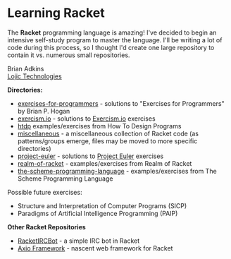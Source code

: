 # Learning Racket

The **Racket** programming language is amazing! I've decided to begin an intensive self-study program to master the language. I'll be writing a lot of code during this process, so I thought I'd create one large repository to contain it vs. numerous small repositories.

Brian Adkins  
[Lojic Technologies](http://lojic.com)

**Directories:**  

* [exercises-for-programmers](https://github.com/lojic/LearningRacket/tree/master/exercises-for-programmers) - solutions to "Exercises for Programmers" by Brian P. Hogan
* [exercism.io](https://github.com/lojic/LearningRacket/tree/master/exercism.io) - solutions to [Exercism.io](http://exercism.io) exercises
* [htdp](https://github.com/lojic/LearningRacket/tree/master/htdp) examples/exercises from How To Design Programs
* [miscellaneous](https://github.com/lojic/LearningRacket/tree/master/miscellaneous) - a miscellaneous collection of Racket code (as patterns/groups emerge, files may be moved to more specific directories)
* [project-euler](https://github.com/lojic/LearningRacket/tree/master/project-euler) - solutions to [Project Euler](https://projecteuler.net/) exercises
* [realm-of-racket](https://github.com/lojic/LearningRacket/tree/master/realm-of-racket) - examples/exercises from Realm of Racket
* [the-scheme-programming-language](https://github.com/lojic/LearningRacket/tree/master/the-scheme-programming-language) - examples/exercises from The Scheme Programming Language

Possible future exercises:

* Structure and Interpretation of Computer Programs (SICP)
* Paradigms of Artificial Intelligence Programming (PAIP)

**Other Racket Repositories**

* [RacketIRCBot](https://github.com/lojic/RacketIRCBot) - a simple IRC bot in Racket
* [Axio Framework](https://github.com/AxioFramework/axio) - nascent web framework for Racket